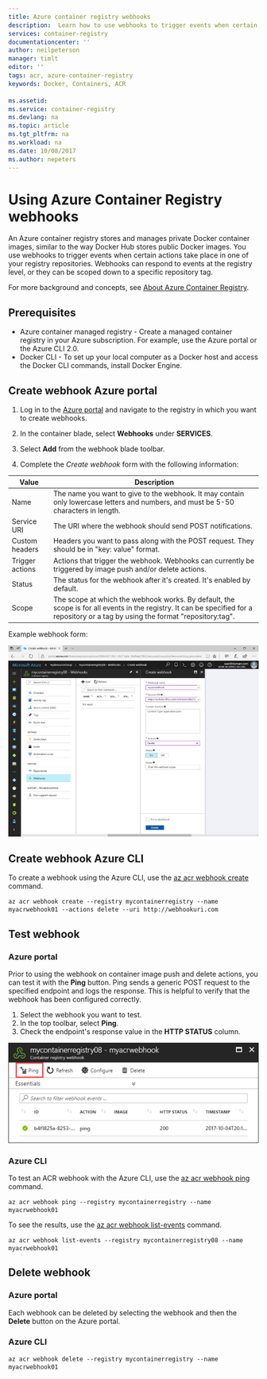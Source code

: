 ```yaml
---
title: Azure container registry webhooks
description:  Learn how to use webhooks to trigger events when certain actions occur in your registry repositories.
services: container-registry
documentationcenter: ''
author: neilpeterson
manager: timlt
editor: ''
tags: acr, azure-container-registry
keywords: Docker, Containers, ACR

ms.assetid:
ms.service: container-registry
ms.devlang: na
ms.topic: article
ms.tgt_pltfrm: na
ms.workload: na
ms.date: 10/08/2017
ms.author: nepeters
---
```


# Using Azure Container Registry webhooks

An Azure container registry stores and manages private Docker container images, similar to the way Docker Hub stores public Docker images. You use webhooks to trigger events when certain actions take place in one of your registry repositories. Webhooks can respond to events at the registry level, or they can be scoped down to a specific repository tag.

For more background and concepts, see [About Azure Container Registry](./container-registry-intro.md).

## Prerequisites

- Azure container managed registry - Create a managed container registry in your Azure subscription. For example, use the Azure portal or the Azure CLI 2.0.
- Docker CLI - To set up your local computer as a Docker host and access the Docker CLI commands, install Docker Engine.

## Create webhook Azure portal

1. Log in to the [Azure portal](https://portal.azure.com) and navigate to the registry in which you want to create webhooks.

2. In the container blade, select **Webhooks** under **SERVICES**.

3. Select **Add** from the webhook blade toolbar.

4. Complete the *Create webhook* form with the following information:

| Value | Description |
|---|---|
| Name | The name you want to give to the webhook. It may contain only lowercase letters and numbers, and must be 5-50 characters in length. |
| Service URI | The URI where the webhook should send POST notifications. |
| Custom headers | Headers you want to pass along with the POST request. They should be in "key: value" format. |
| Trigger actions | Actions that trigger the webhook. Webhooks can currently be triggered by image push and/or delete actions. |
| Status | The status for the webhook after it's created. It's enabled by default. |
| Scope | The scope at which the webhook works. By default, the scope is for all events in the registry. It can be specified for a repository or a tag by using the format "repository:tag". |

Example webhook form:

![ACR webhook creation UI in the Azure portal](./media/container-registry-webhook/webhook.png)

## Create webhook Azure CLI

To create a webhook using the Azure CLI, use the [az acr webhook create](/cli/azure/acr/webhook#create) command.

```azurecli-interactive
az acr webhook create --registry mycontainerregistry --name myacrwebhook01 --actions delete --uri http://webhookuri.com
```

## Test webhook

### Azure portal

Prior to using the webhook on container image push and delete actions, you can test it with the **Ping** button. Ping sends a generic POST request to the specified endpoint and logs the response. This is helpful to verify that the webhook has been configured correctly.

1. Select the webhook you want to test.
2. In the top toolbar, select **Ping**.
3. Check the endpoint's response value in the **HTTP STATUS** column.

![ACR webhook creation UI in the Azure portal](./media/container-registry-webhook/webhook-02.png)

### Azure CLI

To test an ACR webhook with the Azure CLI, use the [az acr webhook ping](/cli/azure/acr/webhook#ping) command.

```azurecli-interactive
az acr webhook ping --registry mycontainerregistry --name myacrwebhook01
```

To see the results, use the [az acr webhook list-events](/cli/azure/acr/webhook#list-events) command.

```azurecli-interactive
az acr webhook list-events --registry mycontainerregistry08 --name myacrwebhook01
```

## Delete webhook

### Azure portal

Each webhook can be deleted by selecting the webhook and then the **Delete** button on the Azure portal.

### Azure CLI

```azurecli-interactive
az acr webhook delete --registry mycontainerregistry --name myacrwebhook01
```